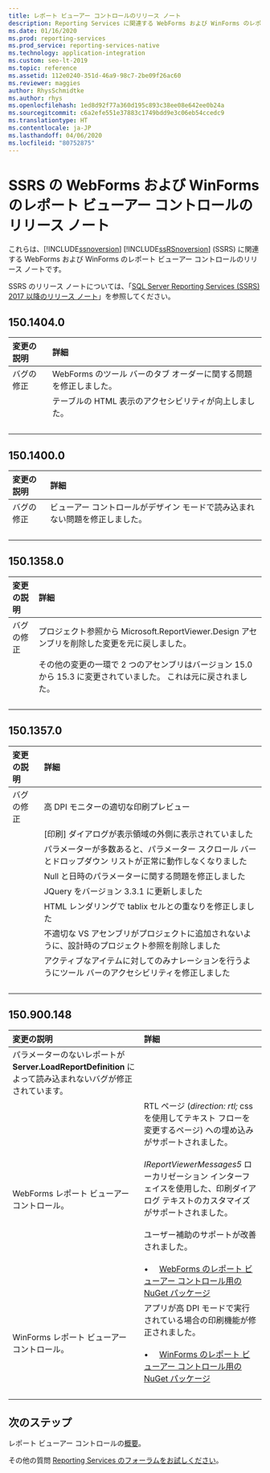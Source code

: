 ```yaml
---
title: レポート ビューアー コントロールのリリース ノート
description: Reporting Services に関連する WebForms および WinForms のレポート ビューアー コントロールのリリース ノート。
ms.date: 01/16/2020
ms.prod: reporting-services
ms.prod_service: reporting-services-native
ms.technology: application-integration
ms.custom: seo-lt-2019
ms.topic: reference
ms.assetid: 112e0240-351d-46a9-98c7-2be09f26ac60
ms.reviewer: maggies
author: RhysSchmidtke
ms.author: rhys
ms.openlocfilehash: 1ed8d92f77a360d195c893c38ee08e642ee0b24a
ms.sourcegitcommit: c6a2efe551e37883c1749bdd9e3c06eb54ccedc9
ms.translationtype: HT
ms.contentlocale: ja-JP
ms.lasthandoff: 04/06/2020
ms.locfileid: "80752875"
---
```

# <a name="release-notes-for-report-viewer-controls-for-webforms-and-winforms-of-ssrs"></a>SSRS の WebForms および WinForms のレポート ビューアー コントロールのリリース ノート

これらは、[!INCLUDE[ssnoversion](../../includes/ssnoversion-md.md)] [!INCLUDE[ssRSnoversion](../../includes/ssrsnoversion-md.md)] (SSRS) に関連する WebForms および WinForms のレポート ビューアー コントロールのリリース ノートです。

SSRS のリリース ノートについては、「[SQL Server Reporting Services (SSRS) 2017 以降のリリース ノート](../release-notes-reporting-services.md)」を参照してください。

## <a name="15014040"></a>150.1404.0
| 変更の説明 | 詳細 |
| :----------------- | :------ |
| バグの修正 | WebForms のツール バーのタブ オーダーに関する問題を修正しました。 |
|           | テーブルの HTML 表示のアクセシビリティが向上しました。 |
| &nbsp; | &nbsp; |

## <a name="15014000"></a>150.1400.0
| 変更の説明 | 詳細 |
| :----------------- | :------ |
| バグの修正 | ビューアー コントロールがデザイン モードで読み込まれない問題を修正しました。 |
| &nbsp; | &nbsp; |

## <a name="15013580"></a>150.1358.0
| 変更の説明 | 詳細 |
| :----------------- | :------ |
| バグの修正 | プロジェクト参照から Microsoft.ReportViewer.Design アセンブリを削除した変更を元に戻しました。 |
|           | その他の変更の一環で 2 つのアセンブリはバージョン 15.0 から 15.3 に変更されていました。 これは元に戻されました。 |
| &nbsp; | &nbsp; |

## <a name="15013570"></a>150.1357.0
| 変更の説明 | 詳細 |
| :----------------- | :------ |
| バグの修正  | 高 DPI モニターの適切な印刷プレビュー |
|            | [印刷] ダイアログが表示領域の外側に表示されていました |
|            | パラメーターが多数あると、パラメーター スクロール バーとドロップダウン リストが正常に動作しなくなりました |
|            | Null と日時のパラメーターに関する問題を修正しました |
|            | JQuery をバージョン 3.3.1 に更新しました |
|            | HTML レンダリングで tablix セルとの重なりを修正しました |
|            | 不適切な VS アセンブリがプロジェクトに追加されないように、設計時のプロジェクト参照を削除しました |
|            | アクティブなアイテムに対してのみナレーションを行うようにツール バーのアクセシビリティを修正しました |
| &nbsp; | &nbsp; |

## <a name="150900148"></a>150.900.148

| 変更の説明 | 詳細 |
| :----------------- | :------ |
| パラメーターのないレポートが **Server.LoadReportDefinition** によって読み込まれないバグが修正されています。 | &nbsp; |
| WebForms レポート ビューアー コントロール。 | RTL ページ (*direction: rtl;* css を使用してテキスト フローを変更するページ) への埋め込みがサポートされました。<br/><br/>*IReportViewerMessages5* ローカリゼーション インターフェイスを使用した、印刷ダイアログ テキストのカスタマイズがサポートされました。<br/><br/>ユーザー補助のサポートが改善されました。<br/><br/>&bull; &nbsp; &nbsp; [WebForms のレポート ビューアー コントロール用の NuGet パッケージ](https://www.nuget.org/packages/Microsoft.ReportingServices.ReportViewerControl.Webforms/150.900.148) |
| WinForms レポート ビューアー コントロール。 | アプリが高 DPI モードで実行されている場合の印刷機能が修正されました。<br/><br/>&bull; &nbsp; &nbsp; [WinForms のレポート ビューアー コントロール用の NuGet パッケージ](https://www.nuget.org/packages/Microsoft.ReportingServices.ReportViewerControl.Winforms/150.900.148) |
| &nbsp; | &nbsp; |

## <a name="next-steps"></a>次のステップ

レポート ビューアー コントロールの[概要](integrating-reporting-services-using-reportviewer-controls-get-started.md)。

その他の質問 [Reporting Services のフォーラムをお試しください](https://go.microsoft.com/fwlink/?LinkId=620231)。
